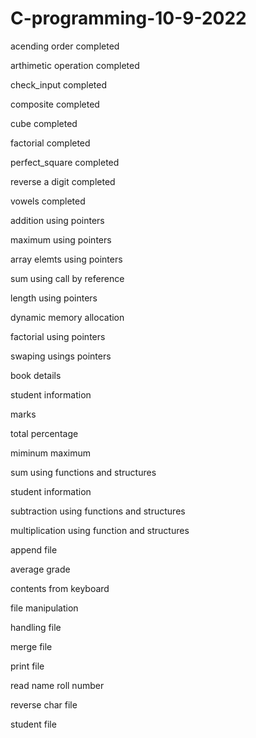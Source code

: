 # C-programming-10-9-2022

acending order completed

arthimetic operation completed

check_input completed

composite completed

cube completed

factorial completed

perfect_square completed

reverse a digit completed

vowels completed

addition using pointers

maximum using pointers

array elemts using pointers 

sum using call by reference 

length using pointers

dynamic memory allocation

factorial using pointers

swaping usings pointers

book details

student information

marks

total percentage

miminum maximum

sum using functions and structures

student information

subtraction using functions and structures

multiplication using function and structures

append file

average grade

contents from keyboard

file manipulation

handling file

merge file

print file

read name roll number

reverse char file

student file
